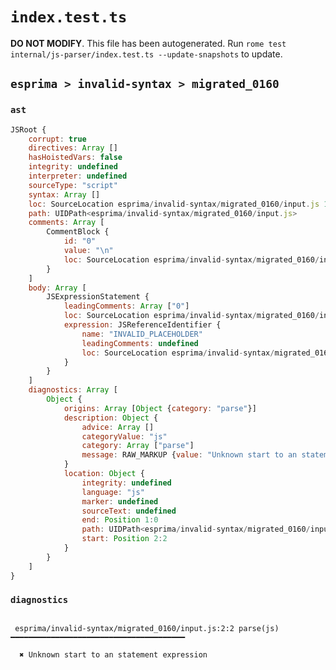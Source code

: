 # `index.test.ts`

**DO NOT MODIFY**. This file has been autogenerated. Run `rome test internal/js-parser/index.test.ts --update-snapshots` to update.

## `esprima > invalid-syntax > migrated_0160`

### `ast`

```javascript
JSRoot {
	corrupt: true
	directives: Array []
	hasHoistedVars: false
	integrity: undefined
	interpreter: undefined
	sourceType: "script"
	syntax: Array []
	loc: SourceLocation esprima/invalid-syntax/migrated_0160/input.js 1:0-3:0
	path: UIDPath<esprima/invalid-syntax/migrated_0160/input.js>
	comments: Array [
		CommentBlock {
			id: "0"
			value: "\n"
			loc: SourceLocation esprima/invalid-syntax/migrated_0160/input.js 1:0-2:2
		}
	]
	body: Array [
		JSExpressionStatement {
			leadingComments: Array ["0"]
			loc: SourceLocation esprima/invalid-syntax/migrated_0160/input.js 2:2-2:3
			expression: JSReferenceIdentifier {
				name: "INVALID_PLACEHOLDER"
				leadingComments: undefined
				loc: SourceLocation esprima/invalid-syntax/migrated_0160/input.js 2:2-2:3
			}
		}
	]
	diagnostics: Array [
		Object {
			origins: Array [Object {category: "parse"}]
			description: Object {
				advice: Array []
				categoryValue: "js"
				category: Array ["parse"]
				message: RAW_MARKUP {value: "Unknown start to an statement expression"}
			}
			location: Object {
				integrity: undefined
				language: "js"
				marker: undefined
				sourceText: undefined
				end: Position 1:0
				path: UIDPath<esprima/invalid-syntax/migrated_0160/input.js>
				start: Position 2:2
			}
		}
	]
}
```

### `diagnostics`

```

 esprima/invalid-syntax/migrated_0160/input.js:2:2 parse(js) ━━━━━━━━━━━━━━━━━━━━━━━━━━━━━━━━━━━━━━━

  ✖ Unknown start to an statement expression


```
